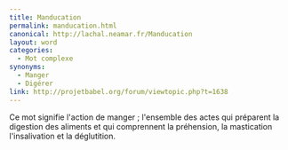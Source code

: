 ```yaml
---
title: Manducation
permalink: manducation.html
canonical: http://lachal.neamar.fr/Manducation
layout: word
categories:
  - Mot complexe
synonyms:
  - Manger
  - Digérer
link: http://projetbabel.org/forum/viewtopic.php?t=1638
---
```


Ce mot signifie l'action de manger ; l'ensemble des actes qui préparent la digestion des aliments et qui comprennent la préhension, la mastication l'insalivation et la déglutition.

